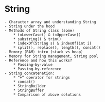 # String
    - Character array and understanding String
    - String under the hood
    - Methods of String class (some)
        * toLowerCase() & toUpperCase()
        * substring() & trim()
        * indexOf(String s) & indexOf(int i)
        * split(), replace(), length(), concat()
    - Memory (RAM) intro (stack vs heap)
    - Memory for String management, String pool
    - Reference and how this works?
        * Passing-by-value
        * Passing-by-reference
    - String concatenation:
        * “+” operator for strings
        * concat()
        * StringBuilder
        * StringBuffer
        * Comparison of above solutions